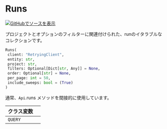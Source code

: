 # Runs

[![](https://www.tensorflow.org/images/GitHub-Mark-32px.png)GitHubでソースを表示](https://www.github.com/wandb/client/tree/c4726707ed83ebb270a2cf84c4fd17b8684ff699/wandb/apis/public.py#L1550-L1661)

プロジェクトとオプションのフィルターに関連付けられた、runのイタラブルなコレクションです。

```python
Runs(
 client: "RetryingClient",
 entity: str,
 project: str,
 filters: Optional[Dict[str, Any]] = None,
 order: Optional[str] = None,
 per_page: int = 50,
 include_sweeps: bool = (True)
)
```

通常、`Api`.runs メソッドを間接的に使用しています。

| クラス変数 | |
| :--- | :--- |
| `QUERY` | |